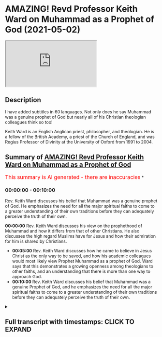 # AMAZING! Revd Professor Keith Ward on Muhammad as a Prophet of God (2021-05-02)

<iframe loading='lazy' allow='autoplay' src='https://www.youtube.com/embed/FkeoGRT_ATE'></iframe>

## Description

I have added subtitles in 60 languages.
Not only does he say Muhammad was a genuine prophet of God but nearly all of his Christian theologian colleagues think so too!

Keith Ward is an English Anglican priest, philosopher, and theologian. He is a fellow of the British Academy, a priest of the Church of England, and was Regius Professor of Divinity at the University of Oxford from 1991 to 2004.

## Summary of [AMAZING! Revd Professor Keith Ward on Muhammad as a Prophet of God](https://www.youtube.com/watch?v=FkeoGRT_ATE)


<span style="color:red; font-size:125%">This summary is AI generated - there are inaccuracies</span> [](/)*

### <a onclick="modifyYTiframeseektime('0')">00:00:00</a> - <a onclick="modifyYTiframeseektime('600')">00:10:00</a>

Rev. Keith Ward discusses his belief that Muhammad was a genuine prophet of God. He emphasizes the need for all the major spiritual faiths to come to a greater understanding of their own traditions before they can adequately perceive the truth of their own.

**<a onclick="modifyYTiframeseektime('0')">00:00:00</a>** Rev. Keith Ward discusses his view on the prophethood of Muhammad and how it differs from that of other Christians. He also discusses the high regard Muslims have for Jesus and how their admiration for him is shared by Christians.
* **<a onclick="modifyYTiframeseektime('300')">00:05:00</a>** Rev. Keith Ward discusses how he came to believe in Jesus Christ as the only way to be saved, and how his academic colleagues would most likely view Prophet Muhammad as a prophet of God. Ward says that this demonstrates a growing openness among theologians to other faiths, and an understanding that there is more than one way to approach God.
* **<a onclick="modifyYTiframeseektime('600')">00:10:00</a>** Rev. Keith Ward discusses his belief that Muhammad was a genuine Prophet of God, and he emphasizes the need for all the major spiritual faiths to come to a greater understanding of their own traditions before they can adequately perceive the truth of their own.

<details><summary><h2>Full transcript with timestamps: CLICK TO EXPAND</h2></summary>

<a onclick="modifyYTiframeseektime('0')">0:00:00</a> What do you as a Christian theologian 
make of the prophethood of Muhammad?    
<a onclick="modifyYTiframeseektime('5')">0:00:05</a> Do you have any thoughts about that?  
<a onclick="modifyYTiframeseektime('10')">0:00:10</a> I do think Muhammad was a genuine 
Prophet of God and that he was raised up by God    
<a onclick="modifyYTiframeseektime('18')">0:00:18</a> and that the Quran is in some way an expression 
of God's Revelation. So I do think that  
<a onclick="modifyYTiframeseektime('33')">0:00:33</a> I am a Christian, I'm a follower of Jesus, 
so clearly I'm not a Muslim but    
<a onclick="modifyYTiframeseektime('39')">0:00:39</a> I would I think I'm totally opposed to people who 
misunderstand Islam as a rejection of Christianity.    
<a onclick="modifyYTiframeseektime('49')">0:00:49</a> I think that is not true. I think Islam would as 
I see it and Muhammad I don't think he knew much    
<a onclick="modifyYTiframeseektime('56')">0:00:56</a> about Christianity. I would have thought he was 
opposed to some of the views of Christians that he    
<a onclick="modifyYTiframeseektime('62')">0:01:02</a> knew about and I think that's true, but I don't 
hold any of those views. In fact and none of my    
<a onclick="modifyYTiframeseektime('68')">0:01:08</a> colleagues do. So there are differences, 
I mean there are clear differences but I   
<a onclick="modifyYTiframeseektime('76')">0:01:16</a> think he was a genuine, Muhammed was a genuine Prophet 
of one God who stand against a sort of    
<a onclick="modifyYTiframeseektime('87')">0:01:27</a> popularized Christian version of there being three    
<a onclick="modifyYTiframeseektime('91')">0:01:31</a> gods or let's see three different things in god, 
was correct he was justified in this so I    
<a onclick="modifyYTiframeseektime('99')">0:01:39</a> see the difference between 
a school of Islam and a school of Christianity has    
<a onclick="modifyYTiframeseektime('107')">0:01:47</a> about the same sort of difference as a difference 
between me and conservative Evangelical Christians.    
<a onclick="modifyYTiframeseektime('117')">0:01:57</a> That there are differences I can live with those 
I can respect those who differ from me and I    
<a onclick="modifyYTiframeseektime('124')">0:02:04</a> think we have so I am not infallible so I'm 
not saying that I know that I'm right, to use    
<a onclick="modifyYTiframeseektime('131')">0:02:11</a> an expression from the Quran 'God will decide 
who is right' but you have to go along with your    
<a onclick="modifyYTiframeseektime('137')">0:02:17</a> own feelings so I follow Jesus because I 
think he was a human expression of the wisdom    
<a onclick="modifyYTiframeseektime('146')">0:02:26</a> and love of God and the main message of that 
is that God loves without exception everyone.    
<a onclick="modifyYTiframeseektime('154')">0:02:34</a> There are Christians who don't believe that, there 
are Muslims who do believe that, right but wouldn't    
<a onclick="modifyYTiframeseektime('161')">0:02:41</a> use words like Incarnation or the Trinity etc some 
certain forbidden terms but if you accept that    
<a onclick="modifyYTiframeseektime('170')">0:02:50</a> religious language is fluid and that all of us are 
unable to comprehend the nature of God precisely    
<a onclick="modifyYTiframeseektime('179')">0:02:59</a> I think islam and Christianity shouldn't 
really be regarded as two different religions. I    
<a onclick="modifyYTiframeseektime('185')">0:03:05</a> think they're two different ways of approaching 
God and I'm nearer to many Muslims than I am    
<a onclick="modifyYTiframeseektime('193')">0:03:13</a> to many Christians. So that's a very interesting 
answer can I ask this question it's really    
<a onclick="modifyYTiframeseektime('200')">0:03:20</a> really on behalf of i know some of the muslim 
viewers audience will want me to ask this.    
<a onclick="modifyYTiframeseektime('206')">0:03:26</a> Muslims also have a very high regard for Jesus 
clearly yes and see him as a an incredibly    
<a onclick="modifyYTiframeseektime('214')">0:03:34</a> wonderful human being who expressed the love of 
God to the outcasts and the sinners and so on and    
<a onclick="modifyYTiframeseektime('219')">0:03:39</a> and that's all wonderful, so your admiration for 
Jesus is shared by Muslims too, or they may be    
<a onclick="modifyYTiframeseektime('227')">0:03:47</a> expressed slightly differently of course. He's 
not seen as an Icon into God that we pray through    
<a onclick="modifyYTiframeseektime('232')">0:03:52</a> of course but they would wonder the question 
would be 'Why aren't you a Muslim?' If you accept it    
<a onclick="modifyYTiframeseektime('240')">0:04:00</a> in that mindset if you accept that Muhammad 
is a prophet of God and you believe in one god    
<a onclick="modifyYTiframeseektime('245')">0:04:05</a> god sent jesus that is virtually a definition of 
what a muslim believes anyway um so they would    
<a onclick="modifyYTiframeseektime('252')">0:04:12</a> ask why aren't you a muslim and and saying 
you're a christian is not an answer because    
<a onclick="modifyYTiframeseektime('257')">0:04:17</a> for the reasons you mentioned muslims can already 
encompass that understanding as well that he    
<a onclick="modifyYTiframeseektime('261')">0:04:21</a> is someone who expresses the love of God to 
you and the wisdom of God in a    
<a onclick="modifyYTiframeseektime('265')">0:04:25</a> very special way, you know many sufi muslims could 
say yeah absolutely we agree with you but we're    
<a onclick="modifyYTiframeseektime('270')">0:04:30</a> muslims so the question is 'Why are you not 
a Muslim?' That's the question. Well it's like    
<a onclick="modifyYTiframeseektime('276')">0:04:36</a> asking me why i'm an Anglican or an Episcopalian 
rather than a Methodist um because that's the way    
<a onclick="modifyYTiframeseektime('287')">0:04:47</a> of thinking of God which has i feel demanded 
my loyalty. So it's a bit like saying why    
<a onclick="modifyYTiframeseektime('299')">0:04:59</a> do you uh prefer one view of philosophy to another 
view of philosophy and you say well because    
<a onclick="modifyYTiframeseektime('308')">0:05:08</a> that that's the way that seems right to me that 
attracts me to demands my loyalty and once your    
<a onclick="modifyYTiframeseektime('315')">0:05:15</a> loyalty is demanded well i said this for a muslim 
too of course you stay true to what has revealed    
<a onclick="modifyYTiframeseektime('322')">0:05:22</a> god to you so i say all right the end why i'm a 
christian is because i have personally experienced    
<a onclick="modifyYTiframeseektime('329')">0:05:29</a> i believe that i have personally experienced 
the presence of jesus christ actually um    
<a onclick="modifyYTiframeseektime('337')">0:05:37</a> affecting what i feel and think. And 
so i have no alternative you know this is    
<a onclick="modifyYTiframeseektime('345')">0:05:45</a> this is the this is the person who has revealed 
god to me personally but i so i'm not denying    
<a onclick="modifyYTiframeseektime('350')">0:05:50</a> that muslims can have god revealed to them 
in a different way and i honor that way    
<a onclick="modifyYTiframeseektime('356')">0:05:56</a> but it's not my way that's not i would like 
to try to understand it more that's true    
<a onclick="modifyYTiframeseektime('361')">0:06:01</a> and be much in affinity with the Muslim 
world of thought but it's just not the way    
<a onclick="modifyYTiframeseektime('371')">0:06:11</a> that it's happened for me it's not my it's not 
my not part of my autobiography. A    
<a onclick="modifyYTiframeseektime('379')">0:06:19</a> supplementary question to that it just occurred 
to me you acknowledged that Muhammad is    
<a onclick="modifyYTiframeseektime('384')">0:06:24</a> a prophet, in your in your knowledge of your 
colleagues in in Christian theology globally    
<a onclick="modifyYTiframeseektime('389')">0:06:29</a> how widespread is that view do you think 
that Mohammed was a prophet of God amongst your    
<a onclick="modifyYTiframeseektime('397')">0:06:37</a> academic colleagues who are christian theologians? 
I think it's almost universally accepted, I mean as    
<a onclick="modifyYTiframeseektime('403')">0:06:43</a> you know even I suppose Roman Catholics are 
on the whole more conservative than i would be    
<a onclick="modifyYTiframeseektime('409')">0:06:49</a> as an episcopalian but they now officially 
believe that uh islam is a revelation of god and    
<a onclick="modifyYTiframeseektime('417')">0:06:57</a> that that's Vatican II, official electoration so 
i think it was my colleagues would undoubtedly    
<a onclick="modifyYTiframeseektime('426')">0:07:06</a> say that. I mean I know lots of 
Christians wouldn't. But no well that's    
<a onclick="modifyYTiframeseektime('431')">0:07:11</a> why i meant theologians, particularly those 
who know theologians would all accept  
<a onclick="modifyYTiframeseektime('442')">0:07:22</a> but you know the truth yeah well if you're 
asking the question how influential are    
<a onclick="modifyYTiframeseektime('448')">0:07:28</a> theologians on most christians 
the answer is not in this matter  
<a onclick="modifyYTiframeseektime('454')">0:07:34</a> yeah, no I there's some of you input 
yeah anyway but that's interesting that    
<a onclick="modifyYTiframeseektime('459')">0:07:39</a> that will come as quite a a revelation 
and a quite a shocking thing to say that    
<a onclick="modifyYTiframeseektime('464')">0:07:44</a> uh in your experience most of your academic 
christian theological colleagues who are    
<a onclick="modifyYTiframeseektime('469')">0:07:49</a> not catholics would actually see muhammad as a 
Prophet of God. Yes, yes, I think that's true. That's    
<a onclick="modifyYTiframeseektime('476')">0:07:56</a> remarkable! That I didn't know actually it was 
a genuine question of mine um that's interesting    
<a onclick="modifyYTiframeseektime('481')">0:08:01</a> so that that suggests a certain openness to other 
faiths and and overcoming these cultural barriers    
<a onclick="modifyYTiframeseektime('486')">0:08:06</a> and looking beyond our own comfort zones and and 
recognizing patterns of commonality and similar    
<a onclick="modifyYTiframeseektime('492')">0:08:12</a> spiritual dynamics and spiritual realities across 
the boundaries between religions and theologians    
<a onclick="modifyYTiframeseektime('498')">0:08:18</a> today are well equipped to do that in 
our world in our global village perhaps.  
<a onclick="modifyYTiframeseektime('507')">0:08:27</a> I know you will know the work of Wilfred Cantwell Smith 
who was the founder of Harvard University's Center for the Study of World Religions,    
<a onclick="modifyYTiframeseektime('513')">0:08:33</a> and he was an expert on islam that was his scholarly    
<a onclick="modifyYTiframeseektime('519')">0:08:39</a> field uh and he he actually recommended 
that we should stop using the word religion    
<a onclick="modifyYTiframeseektime('525')">0:08:45</a> as though there were different blocks of huge 
beliefs which everybody who's a christian has this    
<a onclick="modifyYTiframeseektime('532')">0:08:52</a> block and everybody who's a muslim has that block 
and we just should talk about ways of faith and    
<a onclick="modifyYTiframeseektime('538')">0:08:58</a> ways of approaching god and um i mean sympathy 
with that i think talking about a religion    
<a onclick="modifyYTiframeseektime('546')">0:09:06</a> you know some of my some of the christians 
i know don't believe anything that i believe    
<a onclick="modifyYTiframeseektime('552')">0:09:12</a> except they use the word jesus but 
they're talking about somebody else.    
<a onclick="modifyYTiframeseektime('557')">0:09:17</a> I think that this speaks of a yawning chasm shall 
we say between your world in that sense uh of the    
<a onclick="modifyYTiframeseektime('564')">0:09:24</a> academic theologians and certainly many in the 
pew say in the united states and and um africa    
<a onclick="modifyYTiframeseektime('569')">0:09:29</a> and other parts of the world where that they 
are exclusivists to the absolute you know only    
<a onclick="modifyYTiframeseektime('575')">0:09:35</a> i hear this all the time, only jesus will lead 
you to god and i say well okay so moses didn't    
<a onclick="modifyYTiframeseektime('581')">0:09:41</a> know jesus is he damned because you've got to 
believe in jesus to be saved well what about all    
<a onclick="modifyYTiframeseektime('584')">0:09:44</a> the prophets they didn't know and i'm not quite 
sure what the answer they give to that but it's    
<a onclick="modifyYTiframeseektime('588')">0:09:48</a> a very uh binary absolutist exclusive world view 
which is a million miles from your own of course    
<a onclick="modifyYTiframeseektime('596')">0:09:56</a> and it's a million miles away from uh saying that 
jesus is the savior of the world not of one little    
<a onclick="modifyYTiframeseektime('606')">0:10:06</a> group within the world and of course people like 
ME and again most most of my academic colleagues    
<a onclick="modifyYTiframeseektime('614')">0:10:14</a> would in general agree with this we would say 
that the savior of the world is of course god    
<a onclick="modifyYTiframeseektime('621')">0:10:21</a> and it's only insofar as jesus mediates god that 
jesus is the savior of the world and we believe    
<a onclick="modifyYTiframeseektime('626')">0:10:26</a> he does mediate god so we can say that but we're 
not excluding everybody else because god wants to    
<a onclick="modifyYTiframeseektime('632')">0:10:32</a> save the whole world and i'm very clear about that 
and i think some of my muslim friends and i have    
<a onclick="modifyYTiframeseektime('642')">0:10:42</a> been have a close association with 
the Oxford Islamic Centre and i think  
<a onclick="modifyYTiframeseektime('651')">0:10:51</a> most of them i think believe that too.    
<a onclick="modifyYTiframeseektime('655')">0:10:55</a> I just want to say thank you 
very much indeed for your time and um  
<a onclick="modifyYTiframeseektime('663')">0:11:03</a> it was really really fascinating and i know 
uh many muslims um will be very interested    
<a onclick="modifyYTiframeseektime('669')">0:11:09</a> in what you've said but in clarifying because 
we're often used to uh fundamentalist christians    
<a onclick="modifyYTiframeseektime('674')">0:11:14</a> having a go and to hear an alternative 
voice of which your voice is certainly    
<a onclick="modifyYTiframeseektime('681')">0:11:21</a> more more representative of 
christianity i think than the harsh extremism    
<a onclick="modifyYTiframeseektime('688')">0:11:28</a> that we hear of it's good that muslims 
hear this and you're more openness to    
<a onclick="modifyYTiframeseektime('695')">0:11:35</a> islam as well to be frank so um yeah thank you 
so much. I actually think Paul that until    
<a onclick="modifyYTiframeseektime('703')">0:11:43</a> all the the major developed spiritual faiths 
of the world i include india and buddhism    
<a onclick="modifyYTiframeseektime('711')">0:11:51</a> and forms of hinduism in this too until they come 
to a greater understanding of their own historical    
<a onclick="modifyYTiframeseektime('719')">0:11:59</a> perspective and development and and shared 
goals and their differences as well and but    
<a onclick="modifyYTiframeseektime('726')">0:12:06</a> have a sympathetic appreciation of that until that 
happens uh we're not going to adequately perceive    
<a onclick="modifyYTiframeseektime('734')">0:12:14</a> the truth of our own tradition that we belong 
to. Yes, excellent. Well thank you very much and    
<a onclick="modifyYTiframeseektime('741')">0:12:21</a> i'm going to end the discussion now and 
and thank you everyone for listening in and    
<a onclick="modifyYTiframeseektime('747')">0:12:27</a> please leave your comments and your thoughts as well. Until next time. Thank you. I do think    
<a onclick="modifyYTiframeseektime('754')">0:12:34</a> that Muhammad was a genuine Prophet of God. I do 
think that Muhammad was a genuine Prophet of God.  

</details>
